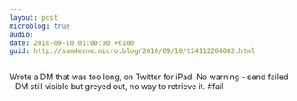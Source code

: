 ```yaml
---
layout: post
microblog: true
audio: 
date: 2010-09-10 01:00:00 +0100
guid: http://samdeane.micro.blog/2010/09/10/t24112264082.html
---
```

Wrote a DM that was too long, on Twitter for iPad. No warning - send failed - DM still visible but greyed out, no way to retrieve it. #fail
